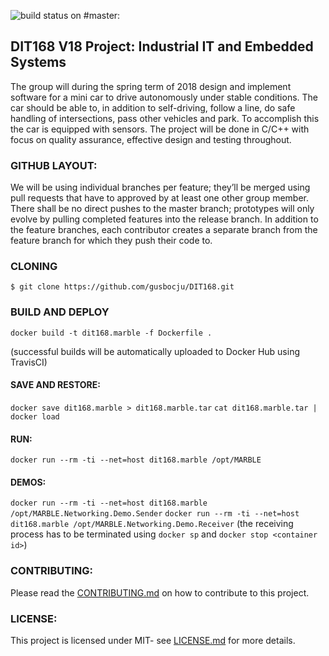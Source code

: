 ![build status on #master:](https://travis-ci.org/gusbocju/DIT168.svg?branch=master)

## DIT168 V18 Project: Industrial IT and Embedded Systems

The group will during the spring term of 2018 design and implement software for a mini car to drive autonomously under stable conditions. The car should be able to, in addition to self-driving, follow a line, do safe handling of intersections, pass other vehicles and park. To accomplish this the car is equipped with sensors. The project will be done in C/C++ with focus on quality assurance, effective design and testing throughout. 

### GITHUB LAYOUT:

We will be using individual branches per feature; they’ll be merged using pull requests that have to approved by at least one other group member. There shall be no direct pushes to the master branch; prototypes will only evolve by pulling completed features into the release branch. In addition to the feature branches, each contributor creates a separate branch from the feature branch for which they push their code to.

### CLONING
`$ git clone https://github.com/gusbocju/DIT168.git`

### BUILD AND DEPLOY
`docker build -t dit168.marble -f Dockerfile .`

(successful builds will be automatically uploaded to Docker Hub using TravisCI)

#### SAVE AND RESTORE:
`docker save dit168.marble > dit168.marble.tar`
`cat dit168.marble.tar | docker load`

#### RUN:
`docker run --rm -ti --net=host dit168.marble /opt/MARBLE`

#### DEMOS:
`docker run --rm -ti --net=host dit168.marble /opt/MARBLE.Networking.Demo.Sender`
`docker run --rm -ti --net=host dit168.marble /opt/MARBLE.Networking.Demo.Receiver`
(the receiving process has to be terminated using `docker sp` and `docker stop <container id>`)

### CONTRIBUTING:
Please read the [CONTRIBUTING.md](DIT168/CONTRIBUTING.md) on how to contribute to this project.

### LICENSE:
This project is licensed under MIT- see [LICENSE.md](DIT168/LICENSE) for more details.





